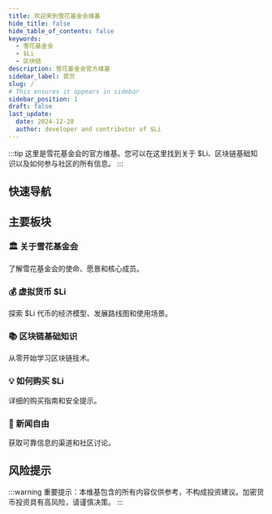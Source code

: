 ```yaml
---
title: 欢迎来到雪花基金会维基
hide_title: false
hide_table_of_contents: false
keywords:
  - 雪花基金会
  - $Li
  - 区块链
description: 雪花基金会官方维基
sidebar_label: 首页
slug: /
# This ensures it appears in sidebar
sidebar_position: 1
draft: false
last_update:
  date: 2024-12-28
  author: developer and contributor of $Li
---
```


:::tip
这里是雪花基金会的官方维基。您可以在这里找到关于 $Li、区块链基础知识以及如何参与社区的所有信息。
:::

## 快速导航

## 主要板块

### 🏛️ 关于雪花基金会

了解雪花基金会的使命、愿景和核心成员。

### 💰 虚拟货币 $Li

探索 $Li 代币的经济模型、发展路线图和使用场景。

### 📚 区块链基础知识

从零开始学习区块链技术。

### 💡 如何购买 $Li

详细的购买指南和安全提示。

### 📰 新闻自由

获取可靠信息的渠道和社区讨论。

## 风险提示
<!--
- [投资风险警示](/risk/investment)
- [匿名性保护指南](/risk/anonymity)
- [规避监控指南](/risk/surveillance) -->

:::warning
重要提示：本维基包含的所有内容仅供参考，不构成投资建议。加密货币投资具有高风险，请谨慎决策。
:::
